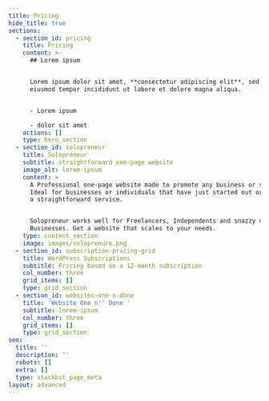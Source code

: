 ```yaml
---
title: Pricing
hide_title: true
sections:
  - section_id: pricing
    title: Pricing
    content: >-
      ## Lorem ipsum


      Lorem ipsum dolor sit amet, **consectetur adipiscing elit**, sed do
      eiusmod tempor incididunt ut labore et dolore magna aliqua.


      - Lorem ipsum

      - dolor sit amet
    actions: []
    type: hero_section
  - section_id: solopreneur
    title: Solopreneur
    subtitle: straightforward one-page website
    image_alt: lorem-ipsum
    content: >
      A Professional one-page website made to promote any business or service.
      Ideal for businesses or individuals that have just started out or provide
      a straightforward service.


      Solopreneur works well for Freelancers, Independents and snazzy new
      Businesses. Get a website that scales to your needs.
    type: content_section
    image: images/soloprenure.png
  - section_id: subscription-pricing-grid
    title: WordPress Subscriptions
    subtitle: Pricing based on a 12-month subscription
    col_number: three
    grid_items: []
    type: grid_section
  - section_id: websites-one-n-done
    title: 'Website One n'' Done '
    subtitle: lorem-ipsum
    col_number: three
    grid_items: []
    type: grid_section
seo:
  title: ''
  description: ''
  robots: []
  extra: []
  type: stackbit_page_meta
layout: advanced
---
```

